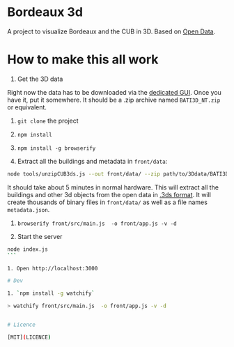 # Bordeaux 3d

A project to visualize Bordeaux and the CUB in 3D. Based on [Open Data](http://data.lacub.fr/data.php?themes=1&layer=344).


# How to make this all work

1. Get the 3D data

Right now the data has to be downloaded via the [dedicated GUI](http://data.lacub.fr/graphic_downloader.php?layer=344&format=76). Once you have it, put it somewhere. It should be a .zip archive named `BATI3D_NT.zip` or equivalent.

1. `git clone` the project
1. `npm install`
1. `npm install -g browserify`

1. Extract all the buildings and metadata in `front/data`:

```bash
node tools/unzipCUB3ds.js --out front/data/ --zip path/to/3Ddata/BATI3D_NT.zip
```

It should take about 5 minutes in normal hardware. This will extract all the buildings and other 3d objects from the open data in [.3ds format](http://en.wikipedia.org/wiki/.3ds). It will create thousands of binary files in `front/data/` as well as a file names `metadata.json`.

1. `browserify front/src/main.js  -o front/app.js -v -d`

1. Start the server

`````bash
node index.js
```

1. Open http://localhost:3000

# Dev

1. `npm install -g watchify`

> watchify front/src/main.js  -o front/app.js -v -d


# Licence

[MIT](LICENCE)